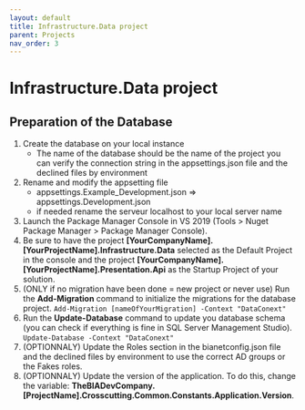 ```yaml
---
layout: default
title: Infrastructure.Data project
parent: Projects
nav_order: 3
---
```

# Infrastructure.Data project

## Preparation of the Database

1. Create the database on your local instance
    - The name of the database should be the name of the project you can verify the connection string in the appsettings.json file and the declined files by environment
2. Rename and modify the appsetting file
    - appsettings.Example_Development.json => appsettings.Development.json
    - if needed rename the serveur localhost to your local server name
3. Launch the Package Manager Console in VS 2019 (Tools > Nuget Package Manager > Package Manager Console).
4. Be sure to have the project **[YourCompanyName].[YourProjectName].Infrastructure.Data** selected as the Default Project in the console and the project **[YourCompanyName].[YourProjectName].Presentation.Api** as the Startup Project of your solution.
5. (ONLY if no migration have been done = new project or never use) Run the **Add-Migration** command to initialize the migrations for the database project. `Add-Migration [nameOfYourMigration] -Context "DataConext"`
6. Run the **Update-Database** command to update you database schema (you can check if everything is fine in SQL Server Management Studio).  `Update-Database -Context "DataConext"`
7. (OPTIONNALY) Update the Roles section in the bianetconfig.json file and the declined files by environment to use the correct AD groups or the Fakes roles.
8. (OPTIONNALY) Update the version of the application. To do this, change the variable: **TheBIADevCompany.[ProjectName].Crosscutting.Common.Constants.Application.Version**.
